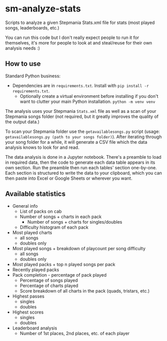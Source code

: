 # sm-analyze-stats

Scripts to analyze a given Stepmania Stats.xml file for stats (most played songs, leaderboards, etc.)

You can run this code but I don't really expect people to run it for themselves, it's more for people to look at and steal/reuse for their own analysis needs :) 

## How to use

Standard Python business:
  * Dependencies are in `requirements.txt`. Install with `pip install -r requirements.txt`.
    * Optionally create a virtual environment before installing if you don't want to clutter your main Python installation. `python -m venv venv`

The analysis uses your Stepmania `Stats.xml` file as well as a scan of your Stepmania songs folder (not required, but it greatly improves the quality of the output data.)

To scan your Stepmania folder use the `getavailablesongs.py` script (usage: `getavailablesongs.py (path to your songs folder)`). After iterating through your song folder for a while, it will generate a CSV file which the data analysis knows to look for and read.

The data analysis is done in a Jupyter notebook. There's a preamble to load in required data, then the code to generate each data table appears in its own section. Run the preamble then run each tables' section one-by-one. Each section is structured to write the data to your clipboard, which you can then paste into Excel or Google Sheets or wherever you want.

## Available statistics

 * General info
   * List of packs on cab
   * Number of songs + charts in each pack 
     * Number of songs + charts for singles/doubles
   * Difficulty histogram of each pack
 * Most played charts
   * all songs
   * doubles only
 * Most played songs + breakdown of playcount per song difficulty
   * all songs
   * doubles only
 * Most played packs + top n played songs per pack
 * Recently played packs
 * Pack completion - percentage of pack played
   * Percentage of songs played
   * Percentage of charts played
   * Score breakdown of all charts in the pack (quads, tristars, etc.)
 * Highest passes
   * singles
   * doubles
 * Highest scores
   * singles
   * doubles
 * Leaderboard analysis
   * Number of 1st places, 2nd places, etc. of each player